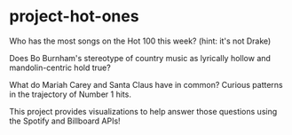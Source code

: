 # project-hot-ones

Who has the most songs on the Hot 100 this week? (hint: it's not Drake)

Does Bo Burnham's stereotype of country music as lyrically hollow and mandolin-centric hold true?

What do Mariah Carey and Santa Claus have in common? Curious patterns in the trajectory of Number 1 hits. 

This project provides visualizations to help answer those questions using the Spotify and Billboard APIs!
